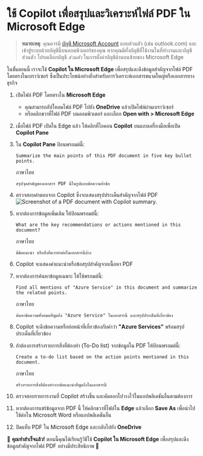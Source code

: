
# ใช้ Copilot เพื่อสรุปและวิเคราะห์ไฟล์ PDF ใน Microsoft Edge

> **หมายเหตุ**: คุณควรมี [บัญชี Microsoft Account](https://signup.live.com) แบบส่วนตัว (เช่น outlook.com) และเข้าสู่ระบบด้วยบัญชีนี้บนคอมพิวเตอร์ของคุณ หากคุณมีทั้งบัญชีที่ใช้งานในที่ทำงานและบัญชีส่วนตัว โปรดเลือกบัญชี *ส่วนตัว* ในการตั้งค่าบัญชีด้านบนซ้ายของ Microsoft Edge

ในขั้นตอนนี้ เราจะใช้ **Copilot ใน Microsoft Edge** เพื่อสรุปและดึงข้อมูลสำคัญจากไฟล์ PDF โดยตรงในเบราว์เซอร์ ซึ่งเป็นประโยชน์อย่างยิ่งสำหรับการวิเคราะห์เอกสารขนาดใหญ่หรือเอกสารทางธุรกิจ

1. เปิดไฟล์ PDF โดยตรงใน **Microsoft Edge**  
   - คุณสามารถอัปโหลดไฟล์ PDF ไปยัง **OneDrive** แล้วเปิดไฟล์ผ่านเบราว์เซอร์  
   - หรือคลิกขวาที่ไฟล์ PDF บนคอมพิวเตอร์ และเลือก **Open with > Microsoft Edge**

2. เมื่อไฟล์ PDF เปิดใน Edge แล้ว ให้คลิกที่ไอคอน **Copilot** บนแถบเครื่องมือเพื่อเปิด **Copilot Pane**

3. ใน **Copilot Pane** ป้อนพรอมต์นี้:

   ```prompt
   Summarize the main points of this PDF document in five key bullet points.
   ```
    ภาษาไทย
    ```prompt
    สรุปจุดสำคัญของเอกสาร PDF นี้ในรูปแบบข้อความห้าข้อ
    ```

4. ตรวจสอบคำตอบจาก Copilot ซึ่งจะแสดงสรุปประเด็นสำคัญจากไฟล์ PDF  
   ![Screenshot of a PDF document with Copilot summary.](./Media/copilot-pdf-summary.png)

5. หากต้องการข้อมูลเพิ่มเติม ให้ป้อนพรอมต์นี้:

   ```prompt
   What are the key recommendations or actions mentioned in this document?
   ```
    ภาษาไทย
    ```prompt
    มีข้อแนะนำ หรือสิ่งที่ควรทำต่อในเอกสารนี้บ้าง
    ```

6. Copilot จะแสดงคำแนะนำหรือข้อสรุปสำคัญจากเนื้อหา PDF

7. หากต้องการค้นหาข้อมูลเฉพาะ ให้ใช้พรอมต์นี้:

   ```prompt
   Find all mentions of "Azure Service" in this document and summarize the related points.
   ```
    ภาษาไทย
    ```prompt
    ค้นหาข้อความทั้งหมดที่พูดถึง "Azure Service" ในเอกสารนี้ และสรุปประเด็นที่เกี่ยวข้อง
    ```

8. Copilot จะดึงข้อความหรือย่อหน้าที่เกี่ยวข้องกับคำว่า **"Azure Services"** พร้อมสรุปประเด็นที่เกี่ยวข้อง

9. ถ้าต้องการสร้างรายการสิ่งที่ต้องทำ (To-Do list) จากข้อมูลใน PDF ให้ป้อนพรอมต์นี้:

   ```prompt
   Create a to-do list based on the action points mentioned in this document.
   ```
    ภาษาไทย
    ```prompt
    สร้างรายการสิ่งที่ต้องทำจากข้อแนะนำที่พูดถึงในเอกสารนี้
    ```

10. ตรวจสอบรายการงานที่ Copilot สร้างขึ้น และคัดลอกไปวางไว้ในแอปพลิเคชันอื่นตามต้องการ

11. หากต้องการแชร์ข้อมูลจาก PDF นี้ ให้คลิกขวาที่ไฟล์ใน **Edge** แล้วเลือก **Save As** เพื่อนำไปใช้ต่อใน Microsoft Word หรือแอปพลิเคชันอื่น

12. ปิดแท็บ PDF ใน Microsoft Edge และกลับไปยัง **OneDrive**

🎯 **คุณทำสำเร็จแล้ว!** ตอนนี้คุณได้เรียนรู้วิธีใช้ **Copilot ใน Microsoft Edge** เพื่อสรุปและดึงข้อมูลสำคัญจากไฟล์ PDF อย่างมีประสิทธิภาพ 🚀  